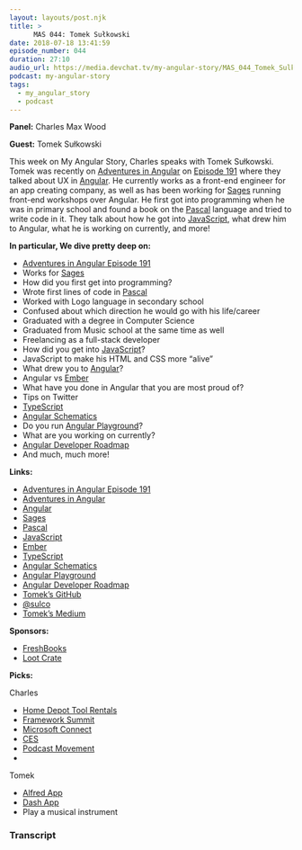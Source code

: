 ```yaml
---
layout: layouts/post.njk
title: >
      MAS 044: Tomek Sułkowski
date: 2018-07-18 13:41:59
episode_number: 044
duration: 27:10
audio_url: https://media.devchat.tv/my-angular-story/MAS_044_Tomek_Sulkowski.mp3
podcast: my-angular-story
tags: 
  - my_angular_story
  - podcast
---
```


 **Panel:** Charles Max Wood

**Guest:** Tomek Sułkowski

This week on My Angular Story, Charles speaks with Tomek Sułkowski. Tomek was recently on [Adventures in Angular](https://devchat.tv/adv-in-angular) on [Episode 191](https://devchat.tv/adv-in-angular/aia-191-making-angular-easy-with-tomek-sulkowski) where they talked about UX in [Angular](https://angular.io/). He currently works as a front-end engineer for an app creating company, as well as has been working for [Sages](http://sages.io/) running front-end workshops over Angular. He first got into programming when he was in primary school and found a book on the [Pascal](http://www.pascal-programming.info/index.php) language and tried to write code in it. They talk about how he got into [JavaScript](https://www.javascript.com/), what drew him to Angular, what he is working on currently, and more!

**In particular, We dive pretty deep on:**

- [Adventures in Angular Episode 191](https://devchat.tv/adv-in-angular/aia-191-making-angular-easy-with-tomek-sulkowski)
- Works for [Sages](http://sages.io/)
- How did you first get into programming?
- Wrote first lines of code in [Pascal](http://www.pascal-programming.info/index.php)
- Worked with Logo language in secondary school
- Confused about which direction he would go with his life/career
- Graduated with a degree in Computer Science
- Graduated from Music school at the same time as well
- Freelancing as a full-stack developer
- How did you get into [JavaScript](https://www.javascript.com/)?
- JavaScript to make his HTML and CSS more “alive”
- What drew you to [Angular](https://angular.io/)?
- Angular vs [Ember](https://www.emberjs.com/)
- What have you done in Angular that you are most proud of?
- Tips on Twitter
- [TypeScript](https://www.typescriptlang.org/)
- [Angular Schematics](https://material.angular.io/guide/schematics)
- Do you run [Angular Playground](http://www.angularplayground.it/)?
- What are you working on currently?
- [Angular Developer Roadmap](https://github.com/sulco/angular-developer-roadmap)
- And much, much more!

**Links:**

- [Adventures in Angular Episode 191](https://devchat.tv/adv-in-angular/aia-191-making-angular-easy-with-tomek-sulkowski)
- [Adventures in Angular](https://devchat.tv/adv-in-angular)
- [Angular](https://angular.io/)
- [Sages](http://sages.io/)
- [Pascal](http://www.pascal-programming.info/index.php)
- [JavaScript](https://www.javascript.com/)
- [Ember](https://www.emberjs.com/)
- [TypeScript](https://www.typescriptlang.org/)
- [Angular Schematics](https://material.angular.io/guide/schematics)
- [Angular Playground](http://www.angularplayground.it/)
- [Angular Developer Roadmap](https://github.com/sulco/angular-developer-roadmap)
- [Tomek’s GitHub](https://github.com/sulco)
- [@sulco](https://twitter.com/sulco)
- [Tomek’s Medium](https://medium.com/@tomsu)

**Sponsors:**

- [FreshBooks](https://www.freshbooks.com/invoice?ref=11731&utm_source=pbm&utm_medium=affiliate-program&utm_influencer=419364&utm_campaign=podcast-influencers)
- [Loot Crate](https://www.lootcrate.com/)

**Picks:**

Charles

- [Home Depot Tool Rentals](https://www.homedepot.com/c/tool_and_truck_rental)
- [Framework Summit](https://www.frameworksummit.com/)
- [Microsoft Connect](https://www.microsoft.com/en-us/connectevent/)
- [CES](https://www.ces.tech/)
- [Podcast Movement](https://podcastmovement.com/)
- 

Tomek

- [Alfred App](https://www.alfredapp.com/)
- [Dash App](https://kapeli.com/dash)
- Play a musical instrument


### Transcript


